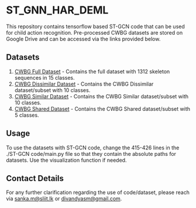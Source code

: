 # ST_GNN_HAR_DEML
<!-- This contains the codes used in human action recognition tasks with small datasets.
 -->
 This repository contains tensorflow based ST-GCN code that can be used for child action recognition. Pre-processed CWBG datasets are stored on Google Drive and can be accessed via the links provided below.

## Datasets

1. [CWBG Full Dataset](https://drive.google.com/drive/folders/1T9kgWkrNlrPm_eKbY3NfBXsGVLDdBPt-?usp=share_link) - Contains the full dataset with 1312 skeleton sequences in 15 classes.
2. [CWBG Dissimilar Dataset](https://drive.google.com/drive/folders/1TwUnf5G_4IhLIh04Q1vb-JGPt1G5Hfby?usp=share_link) - Contains the CWBG Dissimilar dataset/subset with 10 classes.
3. [CWBG Similar Dataset](https://drive.google.com/drive/folders/1RUymfektG0jyCCpRr5Mdw-eWt2Pcxzzt?usp=share_link) - Contains the CWBG Similar dataset/subset with 10 classes.
4. [CWBG Shared Dataset](https://drive.google.com/drive/folders/1RMKR7cxV7BTCTjUTBSTAhxwXscBHeFFB?usp=share_link) - Contains the CWBG Shared dataset/subset with 5 classes.

## Usage

To use the datasets with ST-GCN code, change the 415-426 lines in the ./ST-GCN code/main.py file so that they contain the absolute paths for datasets. Use the visualization function if needed. 

## Contact Details
For any further clarification regarding the use of code/dataset, please reach via sanka.m@sliit.lk or divandyasm@gmail.com.
